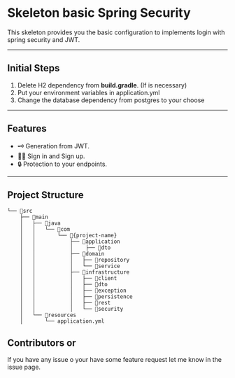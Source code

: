 # Skeleton basic Spring Security

This skeleton provides you the basic configuration to implements
login with spring security and JWT.

---

## Initial Steps

1. Delete H2 dependency from **build.gradle**. (If is necessary)
2. Put your environment variables in application.yml
3. Change the database dependency from postgres to your choose

---

## Features

- 🗝️ Generation from JWT.
- 🙍‍♂️ Sign in and Sign up.
- 🔒 Protection to your endpoints.

---

## Project Structure

```plaintext
└── 📁src
    ├── 📁main
    │   ├── 📁java
    │   │   └── 📁com
    │   │       └── 📁{project-name}
    │   │           ├── 📁application
    │   │           │    ├── 📁dto
    │   │           ├── 📁domain
    │   │           │   ├── 📁repository
    │   │           │   └── 📁service
    │   │           ├── 📁infrastructure
    │   │           │   ├── 📁client
    │   │           │   ├── 📁dto
    │   │           │   ├── 📁exception
    │   │           │   ├── 📁persistence
    │   │           │   ├── 📁rest
    │   │           │   └── 📁security
    │   └── 📁resources
    │       └── application.yml
```

## Contributors or 

If you have any issue o your have some feature request let me know
in the issue page.